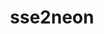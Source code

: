 ---
title: "sse2neon"
layout: cache
categories: [package, v0.18.1]
meta: {"versions": ["master"], "compilers": ["gcc@=7.3.1"], "oss": ["amzn2"], "platforms": ["linux"], "targets": ["aarch64", "graviton2"], "stacks": ["aws-ahug-aarch64", "aws-isc-aarch64", "root"], "num_specs": 2, "num_specs_by_stack": {"aws-isc-aarch64": 2, "aws-ahug-aarch64": 2, "root": 2}}
spec_details: [{"hash": "sfbgvcemdmq7x7xuxnpazfurk2jeqdmx", "compiler": "gcc@=7.3.1", "versions": ["master"], "os": "amzn2", "platform": "linux", "target": "aarch64", "variants": [], "stacks": ["aws-isc-aarch64", "aws-ahug-aarch64", "root"], "size": "-", "tarball": "https://binaries.spack.io/v0.18.1/build_cache/linux-amzn2-aarch64/gcc-7.3.1/sse2neon-master/linux-amzn2-aarch64-gcc-7.3.1-sse2neon-master-sfbgvcemdmq7x7xuxnpazfurk2jeqdmx.spack"}, {"hash": "6tnmzuubl2w4ozaresvfzkt2lzs46xdt", "compiler": "gcc@=7.3.1", "versions": ["master"], "os": "amzn2", "platform": "linux", "target": "graviton2", "variants": [], "stacks": ["aws-isc-aarch64", "aws-ahug-aarch64", "root"], "size": "-", "tarball": "https://binaries.spack.io/v0.18.1/build_cache/linux-amzn2-graviton2/gcc-7.3.1/sse2neon-master/linux-amzn2-graviton2-gcc-7.3.1-sse2neon-master-6tnmzuubl2w4ozaresvfzkt2lzs46xdt.spack"}]
---